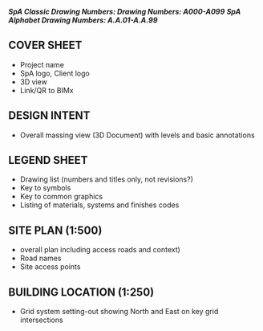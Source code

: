 ***SpA Classic Drawing Numbers: Drawing Numbers: A000-A099***
***SpA Alphabet Drawing Numbers: A.A.01-A.A.99***
## COVER SHEET

-   Project name
-   SpA logo, Client logo
-   3D view
-   Link/QR to BIMx

## DESIGN INTENT

-   Overall massing view (3D Document) with levels and basic annotations 

## LEGEND SHEET

-   Drawing list (numbers and titles only, not revisions?)
-   Key to symbols
-   Key to common graphics
-   Listing of materials, systems and finishes codes

## SITE PLAN (1:500)

-   overall plan including access roads and context)
-   Road names
-   Site access points

## BUILDING LOCATION (1:250)

-   Grid system setting-out showing North and East on key grid intersections